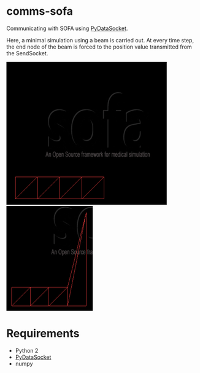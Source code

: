 # comms-sofa
Communicating with SOFA using [PyDataSocket](https://github.com/psomers3/PyDataSocket).

Here, a minimal simulation using a beam is carried out.
At every time step, the end node of the beam
is forced to the position value transmitted
from the SendSocket.

![](https://github.com/feudalism/sa-code/raw/python2/comms-sofa/start.PNG)
![](https://github.com/feudalism/sa-code/raw/python2/comms-sofa/end.PNG)

# Requirements
* Python 2
* [PyDataSocket](https://github.com/psomers3/PyDataSocket)
* numpy